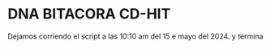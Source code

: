 # DNA BITACORA CD-HIT
Dejamos corriendo el script a las 10:10 am del 15 e mayo del 2024.
y termina 
